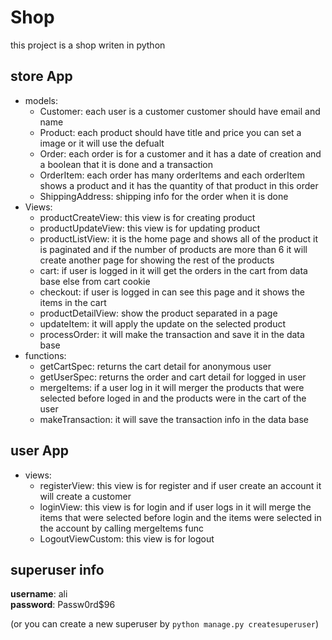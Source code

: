 # Shop

this project is a shop writen in python

## store App
  * models:
    * Customer: each user is a customer customer should have email and name
    * Product:  each product should have title and price you can set a image or it will use the defualt
    * Order: each order is for a customer and it has a date of creation and a boolean that it is done and a transaction
    * OrderItem: each order has many orderItems and each orderItem shows a product and it has the quantity of that product in this order 
    * ShippingAddress: shipping info for the order when it is done
  * Views:
    * productCreateView: this view is for creating product 
    * productUpdateView: this view is for updating product
    * productListView: it is the home page and shows all of the product it is paginated and if the number of products are more than 6 it will create another page for showing the rest of the products
    * cart: if user is logged in it will get the orders in the cart from data base else from cart cookie
    * checkout: if user is logged in can see this page and it shows the items in the cart
    * productDetailView: show the product separated in a page
    * updateItem: it will apply the update on the selected product
    * processOrder: it will make the transaction and save it in the data base
  * functions:
    * getCartSpec: returns the cart detail for anonymous user
    * getUserSpec: returns the order and cart detail for logged in user
    * mergeItems: if a user log in it will merger the products that were selected before loged in and the products were in the cart of the user
    * makeTransaction: it will save the transaction info in the data base 
    
## user App   
  * views: 
    * registerView: this view is for register and if user create an account it will create a customer 
    * loginView: this view is for login and if user logs in it will merge the items that were selected before login and the items were selected in the account by calling mergeItems func
    * LogoutViewCustom: this view is for logout
    
    
   
    
 
  

## superuser info
**username**: ali\
**password**: Passw0rd$96

(or you can create a new superuser by `python manage.py createsuperuser`)
